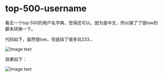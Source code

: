 # top-500-username
看见一个top 500的用户名字典，觉得还可以，因为是中文，所以搞了了很low的脚本转换一下。

代码如下，虽然很low，但是踩了很多坑233...

![Image text](https://github.com/rakjong/top-500-username/blob/master/images/daima.png)

效果如下：

![Image text](https://github.com/rakjong/top-500-username/blob/master/images/xiaoguo.png)


